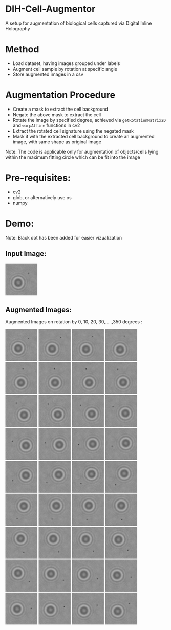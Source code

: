 # DIH-Cell-Augmentor
A setup for augmentation of biological cells captured via Digital Inline Holography

# Method
* Load dataset, having images grouped under labels
* Augment cell sample by rotation at specific angle
* Store augmented images in a csv

# Augmentation Procedure
* Create a mask to extract the cell background
* Negate the above mask to extract the cell 
* Rotate the image by specified degree, achieved via `getRotationMatrix2D` and `warpAffine` functions in cv2
* Extract the rotated cell signature using the negated mask
* Mask it with the extracted cell background to create an augmented image, with same shape as original image

Note: The code is applicable only for augmentation of objects/cells lying within the maximum fitting circle which can be fit into the image

# Pre-requisites:
* cv2
* glob, or alternatively use os
* numpy

# Demo:
Note: Black dot has been added for easier vizualization

## Input Image: 
<img src="images/original.jpg" width=100 >

## Augmented Images:
Augmented Images on rotation by 0, 10, 20, 30,.....,350 degrees :

  <img src="images/aug_img_0.jpg" width=100 >
  <img src="images/aug_img_10.jpg" width=100 >
  <img src="images/aug_img_20.jpg" width=100 >
  <img src="images/aug_img_30.jpg" width=100 >
  <img src="images/aug_img_40.jpg" width=100 >
  <img src="images/aug_img_50.jpg" width=100 >
  <img src="images/aug_img_60.jpg" width=100 >
  <img src="images/aug_img_70.jpg" width=100 >
  <img src="images/aug_img_80.jpg" width=100 >
  <img src="images/aug_img_90.jpg" width=100 >
  <img src="images/aug_img_100.jpg" width=100 >
  <img src="images/aug_img_110.jpg" width=100 >
  <img src="images/aug_img_120.jpg" width=100 >
  <img src="images/aug_img_130.jpg" width=100 >
  <img src="images/aug_img_140.jpg" width=100 >
  <img src="images/aug_img_150.jpg" width=100 >
  <img src="images/aug_img_160.jpg" width=100 >
  <img src="images/aug_img_170.jpg" width=100 >
  <img src="images/aug_img_180.jpg" width=100 >
  <img src="images/aug_img_190.jpg" width=100 >
  <img src="images/aug_img_200.jpg" width=100 >
  <img src="images/aug_img_210.jpg" width=100 >
  <img src="images/aug_img_220.jpg" width=100 >
  <img src="images/aug_img_230.jpg" width=100 >
  <img src="images/aug_img_240.jpg" width=100 >
  <img src="images/aug_img_250.jpg" width=100 >
  <img src="images/aug_img_260.jpg" width=100 >
  <img src="images/aug_img_270.jpg" width=100 >
  <img src="images/aug_img_280.jpg" width=100 >
  <img src="images/aug_img_290.jpg" width=100 >
  <img src="images/aug_img_300.jpg" width=100 >
  <img src="images/aug_img_310.jpg" width=100 >
  <img src="images/aug_img_320.jpg" width=100 >
  <img src="images/aug_img_330.jpg" width=100 >
  <img src="images/aug_img_340.jpg" width=100 >
  <img src="images/aug_img_350.jpg" width=100 >
